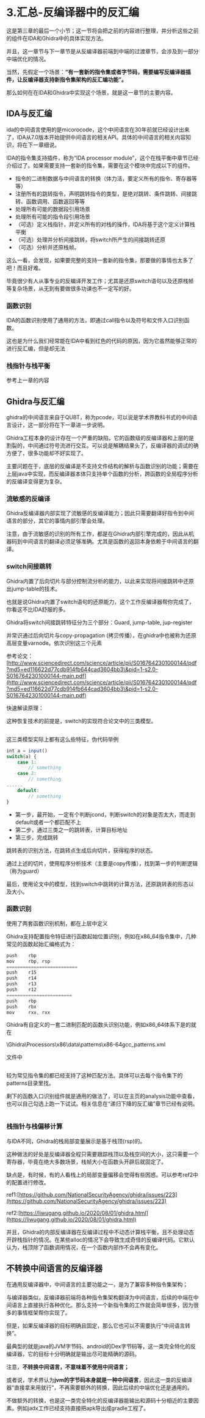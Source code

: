 # 3.汇总-反编译器中的反汇编



这是第三章的最后一个小节；这一节将会把之前的内容进行整理，并分析这些之前的组件在IDA和Ghidra中的具体实现方法。

并且，这一章节与下一章节是从反编译器前端到中端的过渡章节，会涉及到一部分中端优化的情况。

当然，先假定一个场景：**“有一套新的指令集或者字节码，需要编写反编译器插件，让反编译器支持新指令集架构的反汇编功能”。**

那么如何在在IDA和Ghidra中实现这个场景，就是这一章节的主要内容。

## IDA与反汇编

ida的中间语言使用的是micorocode，这个中间语言在30年前就已经设计出来了，IDA从7.0版本开始提供中间语言的相关API。具体的中间语言的相关内容知识，将在下一章细说。

IDA的指令集支持插件，称为“IDA processor module”，这个在栈平衡中章节已经介绍过了。如果需要支持一套新的指令集，需要在这个模块中完成以下的组件。

* 指令的二进制数据与中间语言的转换（体力活，要定义所有的指令、寄存器等等）
* 注册所有的跳转指令，声明跳转指令的类型，是绝对跳转、条件跳转、间接跳转、函数调用、函数返回等等
* 处理所有可能的数据段引用场景
* 处理所有可能的指令段引用场景
* （可选）定义栈指针，并定义所有的对栈的操作，IDA将基于这个定义计算栈平衡
* （可选）处理并分析间接跳转，将switch所产生的间接跳转还原
* （可选）分析并还原栈帧。

这么一看，会发现，如果要完整的支持一套新的指令集，那要做的事情也太多了吧！而且好难。

毕竟很少有人从事专业的反编译开发工作；尤其是还原switch语句以及还原栈帧等复杂场景，从无到有要做很多功课也不一定写的好。

### 函数识别

IDA的函数识别使用了通用的方法，即通过call指令以及符号和文件入口识别函数。

这也是为什么我们经常能在IDA中看到红色的代码的原因，因为它虽然能够正常的进行反汇编，但是却无法

### 栈指针与栈平衡

参考上一章的内容

## Ghidra与反汇编

ghidra的中间语言来自于QUBT，称为pcode，可以说是学术界教科书式的中间语言设计，这一部分将在下一章进一步说明。

Ghidra工程本身的设计存在一个严重的缺陷，它的函数级的反编译器和上层的是割裂的，中间通过符号流进行交互。可以说是解耦结果头了，反编译器的调试的确方便了，很多功能却不好实现了。

主要问题在于，底层的反编译是不支持文件结构的解析与函数识别的功能；需要在上层java中实现，而反编译器本体只支持单个函数的分析，跨函数的全局程序分析的反编译变得更为复杂。

### 流敏感的反编译

Ghidra反编译器内部实现了流敏感的反编译能力；因此只需要翻译好指令到中间语言的部分，其它的事情内部引擎会处理。

注意，由于流敏感的识别的所有工作，都是在Ghidra内部引擎完成的，因此从机器码到中间语言的翻译必须足够准确。尤其是函数的返回本身依赖于中间语言的翻译。

### switch间接跳转

Ghidra内置了后向切片与部分控制流分析的能力，以此来实现将间接跳转中还原出jump-table的技术。

也就是说Ghidra内置了switch语句的还原能力，这个工作反编译器帮你完成了，你看这不比IDA舒服的多。

Ghidra将switch间接跳转特征分为三个部分：Guard, jump-table, jup-register

并常识通过后向切片与copy-propagation (拷贝传播），在ghidra中也被称为还原高层变量varnode。依次识别这三个元素

参考论文：[http://www.sciencedirect.com/science/article/pii/S0167642301000144/pdf?md5=ed116622d77cdb914fb644cad3604bb3\&pid=1-s2.0-S0167642301000144-main.pdf](http://www.sciencedirect.com/science/article/pii/S0167642301000144/pdf?md5=ed116622d77cdb914fb644cad3604bb3\&pid=1-s2.0-S0167642301000144-main.pdf)

快速解读原理：

这种恢复技术的前提是，switch的实现符合论文中的三类模型。

<figure><img src="../.gitbook/assets/image (22).png" alt=""><figcaption></figcaption></figure>

这三类模型实际上都有这么些特征，伪代码举例

```jsx
int a = input()
switch(a) {
	case 1:
		// something
	case 2:
		// something
......
	default:
		// something
}
```

* 第一步，最开始，一定有个判断jcond，判断switch的对象是否太大，而走到default或者一个都匹配不上
* 第二步，通过三类之一的跳转表，计算目标地址
* 第三步，完成跳转

跳转表的识别方法，在跳转点生成后向切片，获得程序的状态。

通过上述的切片，使用程序分析技术（主要是copy传播），找到第一步的判断逻辑（称为guard）

最后，使用论文中的模型，找到switch中跳转的计算方法，还原跳转表的形态以及大小。

### 函数识别

使用了两套函数识别机制，都在上层中定义

Ghidra支持配置指令特征进行函数起始位置识别，例如在x86\_64指令集中，几种常见的函数起始汇编格式为：

```c
push    rbp
mov     rbp, rsp
==========================
push    r15
push    r14
push    r13
push    r12
========================
push    rbp
push    rbx
mov     rxx, rxx
```

Ghidra有自定义的一套二进制匹配的函数头识别功能，例如x86\_64体系下是的就在

\Ghidra\Processors\x86\data\patterns\x86-64gcc\_patterns.xml

文件中

<figure><img src="../.gitbook/assets/image (24).png" alt=""><figcaption></figcaption></figure>

较为常见指令集的都已经支持了这种匹配方法。具体可以去每个指令集下的patterns目录里找。

剩下的函数入口识别组件就是通用的做法了，可以在主页的analysis功能中查看，也可以自己勾选上跑一下试试。相关信息在“递归下降的反汇编”章节已经有说明。

<figure><img src="../.gitbook/assets/image (23).png" alt=""><figcaption></figcaption></figure>

### 栈指针与栈偏移计算

与IDA不同，Ghidra的栈局部变量展示是基于栈顶(rsp)的。

这种做法的好处是反编译器全程只需要跟踪栈顶以及栈空间的大小，这只需要一个寄存器，毕竟在绝大多数场景，栈帧大小在函数头开辟后就固定了。

缺点是，有时候，有的人看栈上的局部变量偏移会觉得有些困惑。可以参考ref2中的配置进行修改。

ref1:[https://github.com/NationalSecurityAgency/ghidra/issues/223](https://github.com/NationalSecurityAgency/ghidra/issues/223)

ref2:[https://liwugang.github.io/2020/08/01/ghidra.html](https://liwugang.github.io/2020/08/01/ghidra.html)

并且，Ghidra的内部反编译器在反编译过程中不动态计算栈平衡，且不处理动态开辟栈指针的情况。在某些alloc的情况下会导致生成奇怪的反编译代码。它默认认为，栈顶除了函数调用情况，在一个函数内部作不会再有变化。

## 不转换中间语言的反编译器

在通用反编译器中，中间语言的主要功能之一，是为了兼容多种指令集架构；

与编译器类似，反编译器前端将各种指令集架构翻译为中间语言，后续的中端在中间语言上直接执行各种优化。那么支持一个新指令集的工作就会简单很多，因为很多的事情框架帮你实现了。

但是，如果反编译器的目标明确且固定，那么它也可以不需要执行“中间语言转换”。

最典型的就是java的JVM字节码、android的Dex字节码等，这一类完全特化的反编译器，它的目标十分明确就是输出尽可能精确的源码。

注意，**不转换中间语言，不意味着不使用中间语言；**

或者说，学术界认为**jvm的字节码本身就是一种中间语言**，因此这一类的反编译器“直接拿来用就行”，不再需要额外的转换，因此后续的中端优化还是通用的。

不做额外的转换，也是这一类完全特化的反编译器能输出和源码十分相近的主要因素。例如jadx工作已经支持直接把apk导出成gradle工程了。
